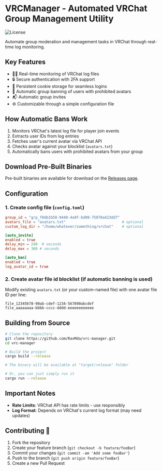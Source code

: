 # VRCManager - Automated VRChat Group Management Utility

![License](https://img.shields.io/badge/License-CC%20BY--NC--SA%204.0-lightgrey.svg)

Automate group moderation and management tasks in VRChat through real-time log monitoring.

## Key Features

- 🕵️‍♂️ Real-time monitoring of VRChat log files
- 🔒 Secure authentication with 2FA support
- 🧾 Persistent cookie storage for seamless logins
- 🚫 Automatic group banning of users with prohibited avatars
- 📬 Automatic group invites
- ⚙️ Customizable through a simple configuration file

## How Automatic Bans Work

1. Monitors VRChat's latest log file for player join events
2. Extracts user IDs from log entries
3. Fetches user's current avatar via VRChat API
4. Checks avatar against your blocklist (`avatars.txt`)
5. Automatically bans users with prohibited avatars from your group

## Download Pre-Built Binaries

Pre-built binaries are available for download on the [Releases page](https://github.com/RavMda/vrc-manager/releases).

## Configuration

### 1. Create config file (`config.toml`)
```toml
group_id = "grp_f0db2b50-9440-4e8f-bd09-75870a423dd7"
avatars_file = "avatars.txt"                          # optional
custom_log_dir = "/home/whatever/something/vrchat"    # optional

[auto_invite]
enabled = true
delay_min = 240  # seconds
delay_max = 360 # seconds

[auto_ban]
enabled = true
log_avatar_id = true
```

### 2. Create avatar file id blocklist (if automatic banning is used)
Modify existing `avatars.txt` (or your custom-named file) with one avatar file ID per line:
```
file_12345678-90ab-cdef-1234-567890abcdef
file_aaaaaaaa-bbbb-cccc-dddd-eeeeeeeeeeee
```

## Building from Source

```bash
# Clone the repository
git clone https://github.com/RavMda/vrc-manager.git    
cd vrc-manager

# Build the project
cargo build --release

# The binary will be available at "target/release" folder

# Or, you can just simply run it
cargo run --release
```

## Important Notes
- **Rate Limits**: VRChat API has rate limits - use responsibly
- **Log Format**: Depends on VRChat's current log format (may need updates)

## Contributing 🤝
1. Fork the repository
2. Create your feature branch (`git checkout -b feature/fooBar`)
3. Commit your changes (`git commit -am 'Add some fooBar'`)
4. Push to the branch (`git push origin feature/fooBar`)
5. Create a new Pull Request
